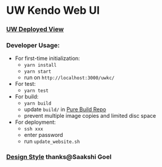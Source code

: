 # UW Kendo Web UI
### [UW Deployed View](http://students.washington.edu/uwkc/)
### Developer Usage:
   - For first-time initialization:
     - `yarn install`
     - `yarn start`
     - run on `http://localhost:3000/uwkc/`
   - For test:
     - `yarn test`
   - For build:
     - `yarn build`
     - update `build/` in [Pure Build Repo](https://github.com/LINNI2017/uw-kendo-web-build)
     - prevent multiple image copies and limited disc space
   - For deployment:
     - `ssh xxx`
     - enter password
     - run `update_website.sh`
### [Design Style](https://www.figma.com/file/Pk82TI8MmukIKFk7ICZ9H2/UW-Kendo?node-id=57%3A0) thanks@Saakshi Goel
